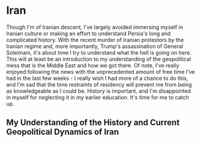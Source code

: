 # Iran 
Though I'm of Iranian descent, I've largely avoided immersing myself in Iranian culture or making an effort to understand Persia's long and complicated history. With the recent murder of Iranian protestors by the Iranian regime and, more importantly, Trump's assassination of General Soleimani, it's about time I try to understand what the hell is going on here. This will at least be an introduction to my understanding of the geopolitical mess that is the Middle East and how we got there. Of note, I've really enjoyed following the news with the unprecedented amount of free time I've had in the last few weeks - I really wish I had more of a chance to do this, and I'm sad that the time restraints of residency will prevent me from being as knowledgeable as I could be. History is important, and I'm disappointed in myself for neglecting it in my earlier education. It's time for me to catch up. 

## My Understanding of the History and Current Geopolitical Dynamics of Iran 


